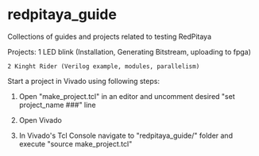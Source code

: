 # redpitaya_guide
Collections of guides and projects related to testing RedPitaya

Projects:
	1 LED blink (Installation, Generating Bitstream, uploading to fpga)

	2 Kinght Rider (Verilog example, modules, parallelism)

	
Start a project in Vivado using following steps:

1. Open "make_project.tcl" in an editor and uncomment desired "set project_name ###" line

2. Open Vivado

3. In Vivado's Tcl Console navigate to "redpitaya_guide/" folder and execute "source make_project.tcl"


